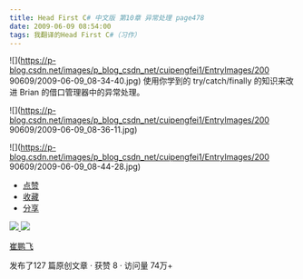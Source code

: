 ```yaml
---
title: Head First C# 中文版 第10章 异常处理 page478
date: 2009-06-09 08:54:00
tags: 我翻译的Head First C#（习作）
---
```

![](https://p-blog.csdn.net/images/p_blog_csdn_net/cuipengfei1/EntryImages/200
90609/2009-06-09_08-34-40.jpg) 使用你学到的  try/catch/finally  的知识来改进  Brian
的借口管理器中的异常处理。

![](https://p-blog.csdn.net/images/p_blog_csdn_net/cuipengfei1/EntryImages/200
90609/2009-06-09_08-36-11.jpg)

![](https://p-blog.csdn.net/images/p_blog_csdn_net/cuipengfei1/EntryImages/200
90609/2009-06-09_08-44-28.jpg)

  * [ 点赞  ](javascript:;)
  * [ 收藏  ](javascript:;)
  * [ 分享 ](javascript:;)

[ ![](https://profile.csdnimg.cn/5/2/5/3_cuipengfei1)
![](https://g.csdnimg.cn/static/user-reg-year/1x/11.png)
](https://blog.csdn.net/cuipengfei1)

[ 崔鹏飞 ](https://blog.csdn.net/cuipengfei1)

发布了127 篇原创文章  ·  获赞 8  ·  访问量 74万+

